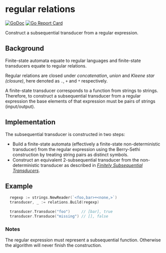 # regular relations

[![GoDoc](https://godoc.org/github.com/golang/gddo?status.svg)](http://godoc.org/github.com/catiepg/regular-relations)
[![Go Report Card](https://goreportcard.com/badge/github.com/catiepg/regular-relations)](https://goreportcard.com/report/github.com/catiepg/regular-relations)

Construct a subsequential transducer from a regular expression.

## Background
Finite-state automata equate to regular languages and finite-state transducers equate to regular relations.

Regular relations are closed under _concatenation_, _union_ and _Kleene star (closure)_, here denoted as `.`, `+` and `*` respectively.

A finite-state transducer corresponds to a function from strings to strings. Therefore, to construct a subsequential transducer from a regular expression the base elements of that expression must be pairs of strings (input/output).

## Implementation
The subsequential transducer is constructed in two steps:
* Build a finite-state automata (effectively a finite-state non-deterministic transducer) from the regular expression using the Berry-Sethi construction by treating string pairs as distinct symbols.
* Construct an equivalent 2-subsequential transducer from the non-deterministic transducer as described in [_Finitely Subsequential Transducers_](http://www.cs.nyu.edu/~mohri/pub/finite.ps).

## Example
```go
  regexp := strings.NewReader(`<foo,bar>+<none,>`)
  transducer, _ := relations.Build(regexp)
  
  transducer.Transduce("foo")     // [bar], true
  transducer.Transduce("missing") // [], false
```

### Notes

The regular expression must represent a subsequential function. Otherwise the algorithm will never finish the construction.
